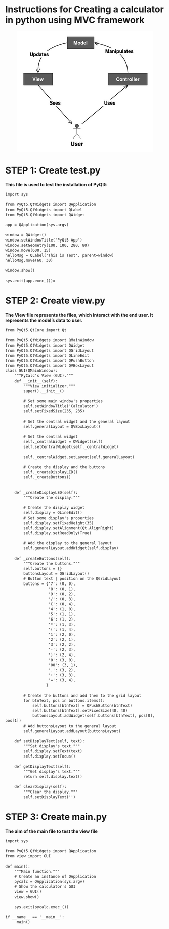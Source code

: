 **Instructions for Creating a calculator in python using MVC framework**  
===============================================

<div align="center">
<img src="mvc.jpg">
</div>

STEP 1: Create test.py
======================

**This file is used to test the installation of PyQt5**

    import sys

    from PyQt5.QtWidgets import QApplication
    from PyQt5.QtWidgets import QLabel
    from PyQt5.QtWidgets import QWidget

    app = QApplication(sys.argv)

    window = QWidget()
    window.setWindowTitle('PyQt5 App')
    window.setGeometry(100, 100, 280, 80)
    window.move(600, 15)
    helloMsg = QLabel('This is Test', parent=window)
    helloMsg.move(60, 30)

    window.show()

    sys.exit(app.exec_())x

STEP 2: Create view.py
======================

**The View file represents the files, which interact with the end user. It represents the model’s data to user.**

    from PyQt5.QtCore import Qt

    from PyQt5.QtWidgets import QMainWindow
    from PyQt5.QtWidgets import QWidget
    from PyQt5.QtWidgets import QGridLayout
    from PyQt5.QtWidgets import QLineEdit
    from PyQt5.QtWidgets import QPushButton
    from PyQt5.QtWidgets import QVBoxLayout
    class GUI(QMainWindow):
        """PyCalc's View (GUI)."""
        def __init__(self):
            """View initializer."""
            super().__init__()

            # Set some main window's properties
            self.setWindowTitle('Calculator')
            self.setFixedSize(235, 235)

            # Set the central widget and the general layout
            self.generalLayout = QVBoxLayout()

            # Set the central widget
            self._centralWidget = QWidget(self)
            self.setCentralWidget(self._centralWidget)

            self._centralWidget.setLayout(self.generalLayout)

            # Create the display and the buttons
            self._createDisplayLED()
            self._createButtons()


        def _createDisplayLED(self):
            """Create the display."""
            
            # Create the display widget
            self.display = QLineEdit()
            # Set some display's properties
            self.display.setFixedHeight(35)
            self.display.setAlignment(Qt.AlignRight)
            self.display.setReadOnly(True)
            
            # Add the display to the general layout
            self.generalLayout.addWidget(self.display)

        def _createButtons(self):
            """Create the buttons."""
            self.buttons = {}
            buttonsLayout = QGridLayout()
            # Button text | position on the QGridLayout
            buttons = {'7': (0, 0),
                       '8': (0, 1),
                       '9': (0, 2),
                       '/': (0, 3),
                       'C': (0, 4),
                       '4': (1, 0),
                       '5': (1, 1),
                       '6': (1, 2),
                       '*': (1, 3),
                       '(': (1, 4),
                       '1': (2, 0),
                       '2': (2, 1),
                       '3': (2, 2),
                       '-': (2, 3),
                       ')': (2, 4),
                       '0': (3, 0),
                       '00': (3, 1),
                       '.': (3, 2),
                       '+': (3, 3),
                       '=': (3, 4),
                      }

            # Create the buttons and add them to the grid layout
            for btnText, pos in buttons.items():
                self.buttons[btnText] = QPushButton(btnText)
                self.buttons[btnText].setFixedSize(40, 40)
                buttonsLayout.addWidget(self.buttons[btnText], pos[0], pos[1])
            # Add buttonsLayout to the general layout
            self.generalLayout.addLayout(buttonsLayout)

        def setDisplayText(self, text):
            """Set display's text."""
            self.display.setText(text)
            self.display.setFocus()

        def getDisplayText(self):
            """Get display's text."""
            return self.display.text()

        def clearDisplay(self):
            """Clear the display."""
            self.setDisplayText('')

STEP 3: Create main.py
======================

**The aim of the main file to test the view file** 

    import sys

    from PyQt5.QtWidgets import QApplication
    from view import GUI

    def main():
        """Main function."""
        # Create an instance of QApplication
        pycalc = QApplication(sys.argv)
        # Show the calculator's GUI
        view = GUI()
        view.show()

        sys.exit(pycalc.exec_())

    if __name__ == '__main__':
	     main()